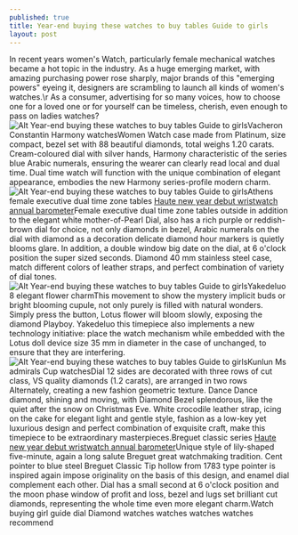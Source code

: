 ```yaml
---
published: true
title: Year-end buying these watches to buy tables Guide to girls
layout: post
---
```

In recent years women\'s Watch, particularly female mechanical watches became a hot topic in the industry. As a huge emerging market, with amazing purchasing power rose sharply, major brands of this \"emerging powers\" eyeing it, designers are scrambling to launch all kinds of women\'s watches.\r As a consumer, advertising for so many voices, how to choose one for a loved one or for yourself can be timeless, cherish, even enough to pass on ladies watches?![Alt Year-end buying these watches to buy tables Guide to girls](https://c2.staticflickr.com/2/1466/24322718782_4f48612b67_z.jpg)Vacheron Constantin Harmony watchesWomen Watch case made from Platinum, size compact, bezel set with 88 beautiful diamonds, total weighs 1.20 carats. Cream-coloured dial with silver hands, Harmony characteristic of the series blue Arabic numerals, ensuring the wearer can clearly read local and dual time. Dual time watch will function with the unique combination of elegant appearance, embodies the new Harmony series-profile modern charm.![Alt Year-end buying these watches to buy tables Guide to girls](https://c2.staticflickr.com/2/1569/23804197743_1e3e4b8170.jpg)Athens female executive dual time zone tables [Haute new year debut wristwatch annual barometer](http://www.mkfans.com/2016/01/17/haute-new-year-debut-wristwatch-annual-barometer/)Female executive dual time zone tables outside in addition to the elegant white mother-of-Pearl Dial, also has a rich purple or reddish-brown dial for choice, not only diamonds in bezel, Arabic numerals on the dial with diamond as a decoration delicate diamond hour markers is quietly blooms glare. In addition, a double window big date on the dial, at 6 o\'clock position the super sized seconds. Diamond 40 mm stainless steel case, match different colors of leather straps, and perfect combination of variety of dial tones.![Alt Year-end buying these watches to buy tables Guide to girls](https://c2.staticflickr.com/2/1654/23804202893_9092766aea_z.jpg)Yakedeluo 8 elegant flower charmThis movement to show the mystery implicit buds or bright blooming cupule, not only purely is filled with natural wonders. Simply press the button, Lotus flower will bloom slowly, exposing the diamond Playboy. Yakedeluo this timepiece also implements a new technology initiative: place the watch mechanism while embedded with the Lotus doll device size 35 mm in diameter in the case of unchanged, to ensure that they are interfering.![Alt Year-end buying these watches to buy tables Guide to girls](https://c2.staticflickr.com/2/1661/23804207443_2d8c79dc33.jpg)Kunlun Ms admirals Cup watchesDial 12 sides are decorated with three rows of cut class, VS quality diamonds (1.2 carats), are arranged in two rows Alternately, creating a new fashion geometric texture. Dance Dance diamond, shining and moving, with Diamond Bezel splendorous, like the quiet after the snow on Christmas Eve. White crocodile leather strap, icing on the cake for elegant light and gentle style, fashion as a low-key yet luxurious design and perfect combination of exquisite craft, make this timepiece to be extraordinary masterpieces.Breguet classic series [Haute new year debut wristwatch annual barometer](http://www.mkfans.com/2016/01/17/haute-new-year-debut-wristwatch-annual-barometer/)Unique style of lily-shaped five-minute, again a long salute Breguet great watchmaking tradition. Cent pointer to blue steel Breguet Classic Tip hollow from 1783 type pointer is inspired again impose originality on the basis of this design, and enamel dial complement each other. Dial has a small second at 6 o\'clock position and the moon phase window of profit and loss, bezel and lugs set brilliant cut diamonds, representing the whole time even more elegant charm.Watch buying girl guide dial Diamond watches watches watches watches recommend